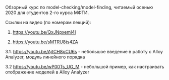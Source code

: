 Обзорный курс по model-checking/model-finding, читаемый осенью 2020 для студентов 2-го курса МФТИ.

Ссылки на видео (по номерам лекций):

1. https://youtu.be/QxJNpxemI4I

2. https://youtu.be/sMTRU8ts4ZA

3.1. https://youtu.be/AjtCH8pCU6s - небольшое введение в работу с Alloy Analyzer, модуль линейного порядка

3.2 https://youtu.be/wP00Ts_UG_M - небольшой пример, как настраивать отображение моделей в Alloy Analyzer

